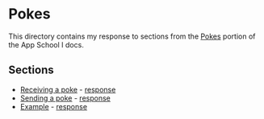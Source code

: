 # Pokes

This directory contains my response to sections from the [Pokes](https://docs.urbit.org/build-on-urbit/app-school/6-pokes) portion of the App School I docs.


## Sections

* [Receiving a poke](https://docs.urbit.org/build-on-urbit/app-school/6-pokes#receiving-a-poke) - [response](./receiving-a-poke/README.md)
* [Sending a poke](https://docs.urbit.org/build-on-urbit/app-school/6-pokes#sending-a-poke) - [response](./sending-a-poke/README.md)
* [Example](https://docs.urbit.org/build-on-urbit/app-school/6-pokes#example) - [response](./example/README.md)